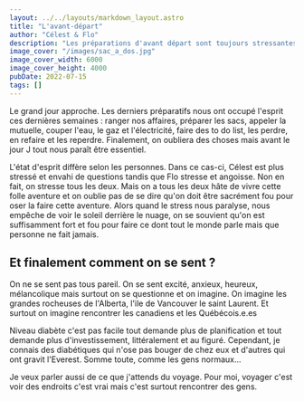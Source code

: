 ```yaml
---
layout: ../../layouts/markdown_layout.astro
title: "L'avant-départ"
author: "Célest & Flo"
description: "Les préparations d'avant départ sont toujours stressantes"
image_cover: "/images/sac_a_dos.jpg"
image_cover_width: 6000
image_cover_height: 4000
pubDate: 2022-07-15
tags: []
---
```


Le grand jour approche. Les derniers préparatifs nous ont occupé l'esprit ces dernières semaines : ranger nos affaires, préparer les sacs, appeler la mutuelle, couper l'eau, le gaz et l'électricité, faire des to do list, les perdre, en refaire et les reperdre. Finalement, on oubliera des choses mais avant le jour J tout nous paraît être essentiel.

L'état d'esprit diffère selon les personnes. Dans ce cas-ci, Célest est plus stressé et envahi de questions tandis que Flo stresse et angoisse. Non en fait, on stresse tous les deux. Mais on a tous les deux hâte de vivre cette folle aventure et on oublie pas de se dire qu'on doit être sacrément fou pour oser la faire cette aventure. Alors quand le stress nous paralyse, nous empêche de voir le soleil derrière le nuage, on se souvient qu'on est suffisamment fort et fou pour faire ce dont tout le monde parle mais que personne ne fait jamais.

## Et finalement comment on se sent ?

On ne se sent pas tous pareil. On se sent excité, anxieux, heureux, mélancolique mais surtout on se questionne et on imagine. On imagine les grandes rocheuses de l'Alberta, l'ile de Vancouver le saint Laurent. Et surtout on imagine rencontrer les canadiens et les Québécois.e.es

Niveau diabète c'est pas facile tout demande plus de planification et tout demande plus d'investissement, littéralement et au figuré. Cependant, je connais des diabétiques qui n'ose pas bouger de chez eux et d'autres qui ont gravit l'Everest. Somme toute, comme les gens normaux...

Je veux parler aussi de ce que j'attends du voyage. Pour moi, voyager c'est voir des endroits c'est vrai mais c'est surtout rencontrer des gens.
